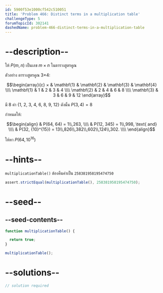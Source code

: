 ```yaml
---
id: 5900f53e1000cf542c510051
title: 'Problem 466: Distinct terms in a multiplication table'
challengeType: 5
forumTopicId: 302141
dashedName: problem-466-distinct-terms-in-a-multiplication-table
---
```


# --description--

ให้ $P(m,n)$ เป็นเลข $m×n$ ในตารางสูตรคูณ

ตัวอย่าง ตารางสูตรคูณ 3×4:

$$\begin{array}{c}
  ×          & \mathbf{1} & \mathbf{2} & \mathbf{3} & \mathbf{4}  \\\\
  \mathbf{1} & 1          & 2          & 3          & 4  \\\\
  \mathbf{2} & 2          & 4          & 6          & 8  \\\\
  \mathbf{3} & 3          & 6          & 9          & 12
\end{array}$$

มี 8 ค่า {1, 2, 3, 4, 6, 8, 9, 12} ดังนั้น $P(3, 4) = 8$

กำหนดให้:

$$\begin{align}
  & P(64, 64) = 1\\,263, \\\\
  & P(12, 345) = 1\\,998, \text{ and} \\\\
  & P(32, {10}^{15}) = 13\\,826\\,382\\,602\\,124\\,302. \\\\
\end{align}$$

ให้หา $P(64, {10}^{16})$

# --hints--

`multiplicationTable()` ต้องคืนค่าเป็น `258381958195474750`

```js
assert.strictEqual(multiplicationTable(), 258381958195474750);
```

# --seed--

## --seed-contents--

```js
function multiplicationTable() {

  return true;
}

multiplicationTable();
```

# --solutions--

```js
// solution required
```
